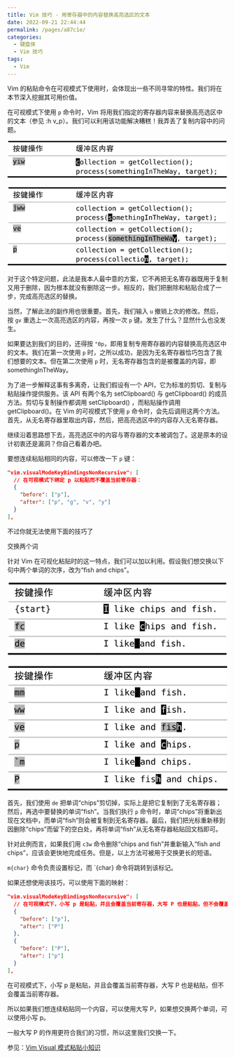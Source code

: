 ```yaml
---
title: Vim 技巧 - 用寄存器中的内容替换高亮选区的文本
date: 2022-09-21 22:44:44
permalink: /pages/a87c1e/
categories:
  - 键盘侠
  - Vim 技巧
tags:
  - Vim
---
```


Vim 的粘贴命令在可视模式下使用时，会体现出一些不同寻常的特性。我们将在本节深入挖掘其可用价值。

在可视模式下使用 `p` 命令时，Vim 将用我们指定的寄存器内容来替换高亮选区中的文本（参见 :h v_p）。我们可以利用该功能解决糟糕！我弄丢了复制内容中的问题。

![](../../.vuepress/public/img/vim/114.jpg)

![](../../.vuepress/public/img/vim/115.jpg)

对于这个特定问题，此法是我本人最中意的方案，它不再把无名寄存器既用于复制又用于删除，因为根本就没有删除这一步。相反的，我们把删除和粘贴合成了一步，完成高亮选区的替换。

当然，了解此法的副作用也很重要。首先，我们输入 `u` 撤销上次的修改。然后，按 `gv` 重选上一次高亮选区的内容，再按一次 `p` 键。发生了什么？显然什么也没发生。

如果要达到我们的目的，还得按 `"0p`，即用复制专用寄存器的内容替换高亮选区中的文本。我们在第一次使用 `p` 时，之所以成功，是因为无名寄存器恰巧包含了我们想要的文本。但在第二次使用 `p` 时，无名寄存器包含的是被覆盖的内容，即 somethingInTheWay。

为了进一步解释这事有多离奇，让我们假设有一个 API，它为标准的剪切、复制与粘贴操作提供服务。该 API 有两个名为 setClipboard() 与 getClipboard() 的成员方法。剪切与复制操作都调用 setClipboard() ，而粘贴操作调用 getClipboard()。在 Vim 的可视模式下使用 `p` 命令时，会先后调用这两个方法。首先，从无名寄存器里取出内容，然后，把高亮选区中的内容存入无名寄存器。

继续沿着思路想下去，高亮选区中的内容与寄存器的文本被调包了。这是原本的设计初衷还是漏洞？你自己看着办吧。

要想连续粘贴相同的内容，可以修改一下 `p` 键：

```json
"vim.visualModeKeyBindingsNonRecursive": [
  // 在可视模式下绑定 p 以粘贴而不覆盖当前寄存器：
  {
    "before": ["p"],
    "after": ["p", "g", "v", "y"]
  }
],
```

不过你就无法使用下面的技巧了

交换两个词

针对 Vim 在可视化粘贴时的这一特点，我们可以加以利用。假设我们想交换以下句中两个单词的次序，改为“fish and chips”。

![](../../.vuepress/public/img/vim/116.jpg)

![](../../.vuepress/public/img/vim/117.jpg)

首先，我们使用 `de` 把单词“chips”剪切掉，实际上是把它复制到了无名寄存器；然后，再选中要替换的单词“fish”。当我们执行 `p` 命令时，单词“chips”将重新出现在文档中，而单词“fish”则会被复制到无名寄存器。最后，我们把光标重新移到因删除“chips”而留下的空白处，再将单词“fish”从无名寄存器粘贴回文档即可。

针对此例而言，如果我们用 `c3w` 命令删除“chips and fish”并重新输入“fish and chips”，应该会更快地完成任务。但是，以上方法可被用于交换更长的短语。

`m{char}` 命令负责设置标记，而 `{char} 命令将跳转到该标记。

如果还想使用该技巧，可以使用下面的映射：

```json
"vim.visualModeKeyBindingsNonRecursive": [
  // 在可视模式下，小写 p 是粘贴，并且会覆盖当前寄存器，大写 P 也是粘贴，但不会覆盖当前寄存器。
  {
    "before": ["p"],
    "after": ["P"]
  },
  {
    "before": ["P"],
    "after": ["p"]
  }
],
```

在可视模式下，小写 p 是粘贴，并且会覆盖当前寄存器，大写 P 也是粘贴，但不会覆盖当前寄存器。

所以如果我们想连续粘贴同一个内容，可以使用大写 P，如果想交换两个单词，可以使用小写 p。

一般大写 P 的作用更符合我们的习惯，所以这里我们交换一下。

参见：[Vim Visual 模式粘贴小知识](https://www.bilibili.com/video/BV1hh411P7vZ/?vd_source=5f0cf37f9de6ab534a3ed873bd30500a)

